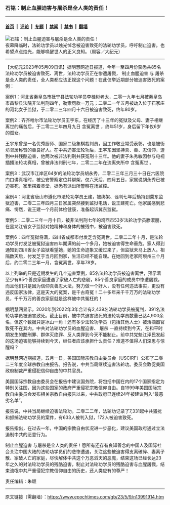 ### 石铭：制止血腥迫害与屠杀是全人类的责任！

---

#### [首页](../../../..?n13991914) &nbsp;|&nbsp; [评论](../../../../../epoch-comment?n13991914) &nbsp;|&nbsp; [专题](../../../../../epoch-special?n13991914) &nbsp;|&nbsp; [禁闻](../../../../../epoch-news?n13991914) &nbsp;|&nbsp; [禁书](../../../../../books?n13991914) &nbsp;|&nbsp; [翻墙](https://github.com/gfw-breaker/nogfw/blob/master/README.md?n13991914)


<div><img alt="石铭：制止血腥迫害与屠杀是全人类的责任！" class="attachment-djy_600_400 size-djy_600_400 wp-post-image" src="https://i.epochtimes.com/assets/uploads/2018/04/2018-4-22-san_12-ss.jpg"/>
<div class="caption">
 夜幕降临时，法轮功学员以烛光悼念被迫害致死的法轮功学员，呼吁制止迫害。也希望点点烛光，能够唤醒世人的正义良知。（周容／大纪元）
</div></div><hr/><div class="post_content" id="artbody" itemprop="articleBody">
 <!-- article content begin -->
 <p>
  【大纪元2023年05月09日讯】据明慧网近日报道，今年一至四月份获悉共85名法轮功学员被迫害致死、离世，法轮功学员正在惨遭屠戮，
  <ok href="https://www.epochtimes.com/gb/tag/%E5%88%B6%E6%AD%A2%E8%A1%80%E8%85%A5%E8%BF%AB%E5%AE%B3.html">
   制止血腥迫害
  </ok>
  与
  <ok href="https://www.epochtimes.com/gb/tag/%E5%B1%A0%E6%9D%80.html">
   屠杀
  </ok>
  是全人类的责任，全人类都应该正视这个问题！在此仅举近期部分被迫害致死的案例：
 </p>
 <p>
  案例1：河北省秦皇岛市抚宁县法轮功学员李桂彬老太，二零一九年七月被秦皇岛市昌黎县法院非法判刑四年，勒索罚款一万元；二零二一年五月被劫入位于石家庄的河北女子监狱，于二零二三年四月十六日被迫害致死，终年80岁。
 </p>
 <p>
  案例2：齐齐哈尔市法轮功学员王宇东，在经历了十三年的冤狱及父母、妻子相继离世的痛苦后，于二零二三年四月九日
  <ok href="https://www.epochtimes.com/gb/tag/%E5%90%AB%E5%86%A4%E7%A6%BB%E4%B8%96.html">
   含冤离世
  </ok>
  ，终年51岁，身后留下年仅6岁的孤女。
 </p>
 <p>
  王宇东曾是一名优秀厨师、国家二级象棋裁判员，因工作敬业常受表彰，也是被街坊邻居称赞的善良好人。在中共迫害法轮功后，王宇东因坚持真、善、忍信仰，遭到中共残酷迫害，他两次被非法判刑共获冤刑十三年。他的妻子朱秀敏因参与电视插播法轮功真相，曾被非法判刑七年，二零二二年在流离失所中
  <ok href="https://www.epochtimes.com/gb/tag/%E5%90%AB%E5%86%A4%E7%A6%BB%E4%B8%96.html">
   含冤离世
  </ok>
  。
 </p>
 <p>
  案例3：武汉市江岸区64岁的法轮功学员胡永秀，二零二三年三月三十日在六医院门口讲真相时，被公安警察定位并绑架，仅六天后，四月五日，家属说胡永秀已被迫害死，家里摆着灵堂，据悉有派出所警察在场监控。
 </p>
 <p>
  案例4：河北省唐山市遵化市法轮功学员王建，被绑架、诬判七年后劫持到冀东监狱迫害，二零二三年四月三日家属突然接到监狱电话，说王建死亡。他家属感到悲痛、愕然，说王建一个月前体检健康，准备起诉冀东监狱。
 </p>
 <p>
  案例5：二零二三年一月十日，被非法判刑七年的鸡西市53岁法轮功学员滕淑丽，在黑龙江省女子监狱对她精神和身体的摧残中，被迫害致死。
 </p>
 <p>
  案例6：四年冤狱将满，四川省成都市付发芝含冤离世。二零二二年十月，是法轮功学员付发芝被冤狱迫害四年期满的前一个多月，她被迫害得生命垂危。家人得到通知到四川省女子监狱看望她，她的生命迹象又缓过来了，但监狱未马上放人。相隔数天后，付发芝于当月回到家，生活已经不能自理。在她回到老家阿坝州三个月后，约二零二三年一月，含冤离世，享年78岁。
 </p>
 <p>
  以上列举的只是近期发生的几个迫害案例，85名法轮功学员被迫害离世，预示着至少有85个善良家庭遭遇了家破人亡的悲剧，85个善良家庭的成员中惨遭屠戮，而且他们只是因为信仰真善忍大法，努力做一个好人，没有任何违法事实，更没有违反国家法律，这是天大的冤案，是千古奇冤！二十多年来千千万万的法轮功学员，千千万万的善良家庭就是这样被中共冤枉的！
 </p>
 <p>
  据明慧网显示，2020年到2022年3年合计有2,439名法轮功学员被冤判，391名法轮功学员被迫害致死。截止目前，被中共迫害致死的法轮功学员数量已达4,900余名，但这个数据只是冰山一角！还有多少法轮功学员（包括其他人士）被活摘器官致死不在其内。中共对法轮功学员的血腥迫害、
  <ok href="https://www.epochtimes.com/gb/tag/%E5%B1%A0%E6%9D%80.html">
   屠杀
  </ok>
  一直持续到今天，在和平时期发生的酷刑罪、群体灭绝罪、反人类罪到今天不能制止。前中共党魁江泽民发起的这场迫害能够持续到今天，继任者应该承担什么责任？难道不值得人们深思与惊醒吗？
 </p>
 <p>
  据明慧网近期报道，五月一日，美国国际宗教自由委员会（USCIRF）公布了二零二三年度全球宗教自由报告。报告说，中共当局继续迫害法轮功。委员会敦促美国政府制裁严重侵犯信仰自由的中共官员。
 </p>
 <p>
  美国国际宗教自由委员会在报告中建议国务院，将包括中国在内的17个国家指定为特别关注国，因为这些国家的政府严重侵犯宗教信仰自由。自1999年美国国际宗教自由委员会发布相关宗教自由报告以来，中共政府已连续24年被建议列入“最恶劣名单”。
 </p>
 <p>
  报告说，中共当局继续迫害法轮功。二零二二年，法轮功记录了7,331起中共骚扰和抓捕法轮功学员的案件，有633人被判入狱，172人被迫害致死。
 </p>
 <p>
  报告指出，在过去一年，中国的宗教自由状况进一步恶化，建议美国政府通过立法遏制中共的恶意行为。
 </p>
 <p>
  <ok href="https://www.epochtimes.com/gb/tag/%E5%88%B6%E6%AD%A2%E8%A1%80%E8%85%A5%E8%BF%AB%E5%AE%B3.html">
   制止血腥迫害
  </ok>
  与屠杀是全人类的责任！愿所有还存有良知善念的中国人及国际社会关注中国大陆的法轮功学员们的悲惨遭遇，关注这些被迫害得支离破碎、妻离子散、家破人亡的家庭，尽快解体中共这个万恶滔天的恶魔，结束这场已经长达23年之久的对法轮功学员的残酷迫害，制止对法轮功学员的残酷迫害与血腥屠戮，结束流氓中共严重侵犯宗教信仰自由的历史，还人类应有的尊严！
 </p>
 <p>
  责任编辑：朱颖
 </p>
 <!-- article content end -->
 <div id="below_article_ad">
 </div>
</div>


---

原文链接（需翻墙）：https://www.epochtimes.com/gb/23/5/9/n13991914.htm